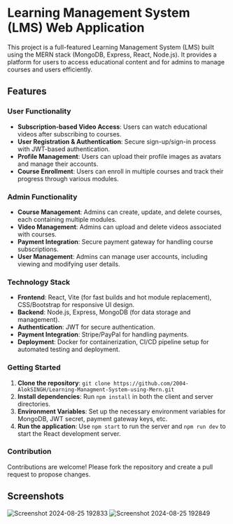 
# Learning Management System (LMS) Web Application

This project is a full-featured Learning Management System (LMS) built using the MERN stack (MongoDB, Express, React, Node.js). It provides a platform for users to access educational content and for admins to manage courses and users efficiently.

## Features

### User Functionality
- **Subscription-based Video Access**: Users can watch educational videos after subscribing to courses.
- **User Registration & Authentication**: Secure sign-up/sign-in process with JWT-based authentication.
- **Profile Management**: Users can upload their profile images as avatars and manage their accounts.
- **Course Enrollment**: Users can enroll in multiple courses and track their progress through various modules.

### Admin Functionality
- **Course Management**: Admins can create, update, and delete courses, each containing multiple modules.
- **Video Management**: Admins can upload and delete videos associated with courses.
- **Payment Integration**: Secure payment gateway for handling course subscriptions.
- **User Management**: Admins can manage user accounts, including viewing and modifying user details.

### Technology Stack
- **Frontend**: React, Vite (for fast builds and hot module replacement), CSS/Bootstrap for responsive UI design.
- **Backend**: Node.js, Express, MongoDB (for data storage and management).
- **Authentication**: JWT for secure authentication.
- **Payment Integration**: Stripe/PayPal for handling payments.
- **Deployment**: Docker for containerization, CI/CD pipeline setup for automated testing and deployment.

### Getting Started
1. **Clone the repository**: `git clone https://github.com/2004-AlokSINGH/Learning-Managment-System-using-Mern.git`
2. **Install dependencies**: Run `npm install` in both the client and server directories.
3. **Environment Variables**: Set up the necessary environment variables for MongoDB, JWT secret, payment gateway keys, etc.
4. **Run the application**: Use `npm start` to run the server and `npm run dev` to start the React development server.

### Contribution
Contributions are welcome! Please fork the repository and create a pull request to propose changes.

## Screenshots
![Screenshot 2024-08-25 192833](https://github.com/user-attachments/assets/36c8bfac-be46-421f-af75-9cb692bc68f5)
![Screenshot 2024-08-25 192849](https://github.com/user-attachments/assets/5873c0a1-b06f-4627-a2dd-94f6c57e0776)


